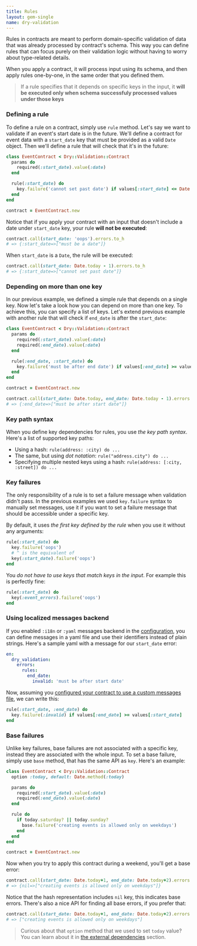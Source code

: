 ```yaml
---
title: Rules
layout: gem-single
name: dry-validation
---
```


Rules in contracts are meant to perform domain-specific validation of data that was already processed by contract's schema. This way you can define rules that can focus purely on their validation logic without having to worry about type-related details.

When you apply a contract, it will process input using its schema, and then apply rules one-by-one, in the same order that you defined them.

> If a rule specifies that it depends on specific keys in the input, it **will be executed only when schema successfuly processed values under those keys**

### Defining a rule

To define a rule on a contract, simply use `rule` method. Let's say we want to validate if an event's start date is in the future. We'll define a contract for event data with a `start_date` key that must be provided as a valid `Date` object. Then we'll define a rule that will check that it's in the future:

```ruby
class EventContract < Dry::Validation::Contract
  params do
    required(:start_date).value(:date)
  end

  rule(:start_date) do
    key.failure('cannot set past date') if values[:start_date] <= Date.today
  end
end

contract = EventContract.new
```

Notice that if you apply your contract with an input that doesn't include a date under `start_date` key, your rule **will not be executed**:

```ruby
contract.call(start_date: 'oops').errors.to_h
# => {:start_date=>["must be a date"]}
```

When `start_date` is a `Date`, the rule will be executed:

```ruby
contract.call(start_date: Date.today - 1).errors.to_h
# => {:start_date=>["cannot set past date"]}
```

### Depending on more than one key

In our previous example, we defined a simple rule that depends on a single key. Now let's take a look how you can depend on more than one key. To achieve this, you can specify a list of keys. Let's extend previous example with another rule that will check if `end_date` is after the `start_date`:

```ruby
class EventContract < Dry::Validation::Contract
  params do
    required(:start_date).value(:date)
    required(:end_date).value(:date)
  end

  rule(:end_date, :start_date) do
    key.failure('must be after end date') if values[:end_date] >= values[:start_date]
  end
end

contract = EventContract.new

contract.call(start_date: Date.today, end_date: Date.today - 1).errors.to_h
# => {:end_date=>["must be after start date"]}
```

### Key path syntax

When you define key dependencies for rules, you use *the key path syntax*. Here's a list of supported key paths:

- Using a hash: `rule(address: :city) do ...`
- The same, but using *dot notation*: `rule("address.city") do ...`
- Specifying multiple nested keys using a hash: `rule(address: [:city, :street]) do ...`

### Key failures

The only responsibility of a rule is to set a failure message when validation didn't pass. In the previous examples we used `key.failure` syntax to manually set messages, use it if you want to set a failure message that should be accessible under a specific key.

By default, it uses *the first key defined by the rule* when you use it without any arguments:

``` ruby
rule(:start_date) do
  key.failure('oops')
  # ^ is the equivalent of
  key(:start_date).failure('oops')
end
```

You *do not have to use keys that match keys in the input*. For example this is perfectly fine:

``` ruby
rule(:start_date) do
  key(:event_errors).failure('oops')
end
```

### Using localized messages backend

If you enabled `:i18n` or `:yaml` messages backend in the [configuration](/gems/dry-validation/configuration), you can define messages in a yaml file and use their identifiers instead of plain strings. Here's a sample yaml with a message for our `start_date` error:

```yaml
en:
  dry_validation:
    errors:
      rules:
        end_date:
          invalid: 'must be after start date'
```

Now, assuming you [configured your contract to use a custom messages file](/gems/dry-validation/1.0.0/configuration#example), we can write this:

```ruby
rule(:start_date, :end_date) do
  key.failure(:invalid) if values[:end_date] >= values[:start_date]
end
```

### Base failures

Unlike key failures, base failures are not associated with a specific key, instead they are associated with the whole input. To set a base failure, simply use `base` method, that has the same API as `key`. Here's an example:

``` ruby
class EventContract < Dry::Validation::Contract
  option :today, default: Date.method(:today)

  params do
    required(:start_date).value(:date)
    required(:end_date).value(:date)
  end

  rule do
    if today.saturday? || today.sunday?
      base.failure('creating events is allowed only on weekdays')
    end
  end
end

contract = EventContract.new
```

Now when you try to apply this contract during a weekend, you'll get a base error:

``` ruby
contract.call(start_date: Date.today+1, end_date: Date.today+2).errors.to_h
# => {nil=>["creating events is allowed only on weekdays"]}
```

Notice that the hash representation includes `nil` key, this indicates base errors. There's also a nice API for finding all base errors, if you prefer that:

``` ruby
contract.call(start_date: Date.today+1, end_date: Date.today+2).errors.filter(:base?).map(&:to_s)
# => ["creating events is allowed only on weekdays"]
```

> Curious about that `option` method that we used to set `today` value? You can learn about it in [the external dependencies](/gems/dry-validation/external-dependencies) section.